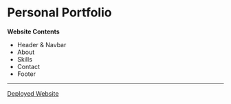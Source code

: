 # Personal Portfolio

**Website Contents**

- Header & Navbar
- About
- Skills
- Contact
- Footer

---

[Deployed Website](https://shakar.dev)
